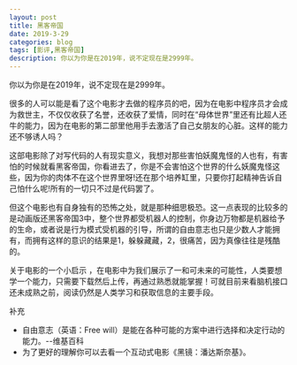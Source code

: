 ```yaml
---
layout: post
title: 黑客帝国
date: 2019-3-29
categories: blog
tags: [影评,黑客帝国]
description: 你以为你是在2019年，说不定现在是2999年。
---
```


你以为你是在2019年，说不定现在是2999年。

很多的人可以能是看了这个电影才去做的程序员的吧，因为在电影中程序员才会成为救世主，不仅仅收获了名誉，还收获了爱情，同时在“母体世界”里还有比超人还牛的能力，因为在电影的第二部里他用手去激活了自己女朋友的心脏。这样的能力还不够诱人吗？

这部电影除了对写代码的人有现实意义，我想对那些害怕妖魔鬼怪的人也有，有害怕的时候就看黑客帝国，你看进去了，你是不会害怕这个世界的什么妖魔鬼怪这些，因为你的肉体不在这个世界里呀!还在那个培养缸里，只要你打起精神告诉自己怕什么呢!所有的一切只不过是代码罢了。

但这个电影也有自身独有的恐怖之处，就是那种细思极恐。这一点表现的比较多的是动画版还黑客帝国3中，整个世界都受机器人的控制，你身边万物都是机器给予的生命，或者说是行为模式受机器的引导，所谓的自由意志也只是少数人才能拥有，而拥有这样的意识的结果是1，躲躲藏藏，2，很痛苦，因为真像往往是残酷的。

关于电影的一个小启示 ，在电影中为我们展示了一和可未来的可能性，人类要想学一个能力，只需要下载然后上传，再通过熟悉就能掌握！可就目前来看脑机接口还未成熟之前，阅读仍然是人类学习和获取信息的主要手段。

补充

- 自由意志（英语：Free will）是能在各种可能的方案中进行选择和决定行动的能力。--维基百科
- 为了更好的理解你可以去看一个互动式电影《黑镜：潘达斯奈基》。




